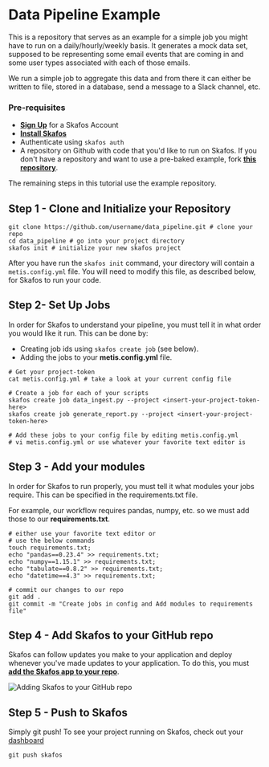 # Data Pipeline Example
This is a repository that serves as an example for a simple job you might have to run on a daily/hourly/weekly basis. It generates a mock data set, supposed to be representing some email events that are coming in and some user types associated with each of those emails.

We run a simple job to aggregate this data and from there it can either be written to file, stored in a database, send a message to a Slack channel, etc.

### Pre-requisites
- [**Sign Up**](https://dashboard.metismachine.io/sign-up) for a Skafos Account
- [**Install Skafos**](https://docs.metismachine.io/docs/installation)
- Authenticate using `skafos auth`
- A repository on Github with code that you'd like to run on Skafos. If you don't have a repository and want to use a pre-baked example, fork [**this repository**](https://github.com/griffinwalkerMM/data_pipeline).

The remaining steps in this tutorial use the example repository. 

## Step 1 - Clone and Initialize your Repository
```
git clone https://github.com/username/data_pipeline.git # clone your repo
cd data_pipeline # go into your project directory
skafos init # initialize your new skafos project
```

After you have run the `skafos init` command, your directory will contain a `metis.config.yml` file. You will need to modify this file, as described below, for Skafos to run your code. 

## Step 2- Set Up Jobs
In order for Skafos to understand your pipeline, you must tell it in what order you would like it run. 
This can be done by: 
- Creating job ids using `skafos create job` (see below).
- Adding the jobs to your **metis.config.yml** file.

```
# Get your project-token
cat metis.config.yml # take a look at your current config file

# Create a job for each of your scripts
skafos create job data_ingest.py --project <insert-your-project-token-here>
skafos create job generate_report.py --project <insert-your-project-token-here>

# Add these jobs to your config file by editing metis.config.yml
# vi metis.config.yml or use whatever your favorite text editor is 

```
## Step 3 - Add your modules
In order for Skafos to run properly, you must tell it what modules your jobs require. This can be specified in the requirements.txt file. 

For example, our workflow requires pandas, numpy, etc. so we must add those to our **requirements.txt**.

```
# either use your favorite text editor or
# use the below commands
touch requirements.txt;
echo "pandas==0.23.4" >> requirements.txt;
echo "numpy==1.15.1" >> requirements.txt;
echo "tabulate==0.8.2" >> requirements.txt;
echo "datetime==4.3" >> requirements.txt;

# commit our changes to our repo
git add .
git commit -m "Create jobs in config and Add modules to requirements file"
```

## Step 4 - Add Skafos to your GitHub repo
Skafos can follow updates you make to your application and deploy whenever you've made updates to your application. To do this, you must [**add the Skafos app to your repo**](https://github.com/apps/skafos).

![Adding Skafos to your GitHub repo](https://files.readme.io/86869d1-Screenshot_from_2018-11-07_16-29-58.png)

## Step 5 - Push to Skafos
Simply git push! To see your project running on Skafos, check out your [dashboard](https://dashboard.metismachine.io/)
```
git push skafos
```
